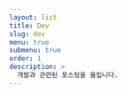 ```yaml
---
layout: list
title: Dev
slug: dev
menu: true
submenu: true
order: 1
description: >
  개발과 관련된 포스팅을 올립니다.
---
```

